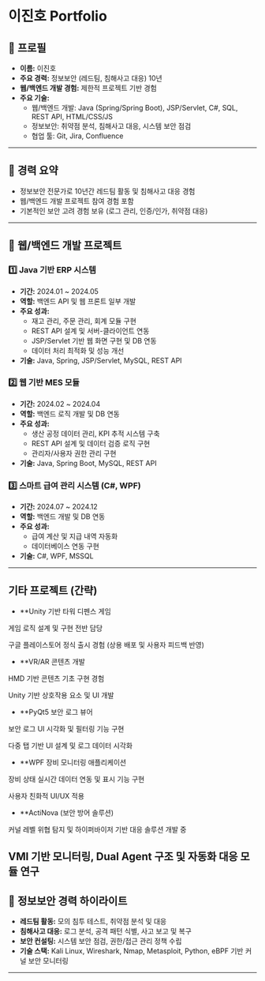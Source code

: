 # 이진호 Portfolio

## 🔹 프로필
- **이름:** 이진호
- **주요 경력:** 정보보안 (레드팀, 침해사고 대응) 10년
- **웹/백엔드 개발 경험:** 제한적 프로젝트 기반 경험
- **주요 기술:** 
  - 웹/백엔드 개발: Java (Spring/Spring Boot), JSP/Servlet, C#, SQL, REST API, HTML/CSS/JS
  - 정보보안: 취약점 분석, 침해사고 대응, 시스템 보안 점검
  - 협업 툴: Git, Jira, Confluence

---

## 🔹 경력 요약
- 정보보안 전문가로 10년간 레드팀 활동 및 침해사고 대응 경험  
- 웹/백엔드 개발 프로젝트 참여 경험 포함  
- 기본적인 보안 고려 경험 보유 (로그 관리, 인증/인가, 취약점 대응)

---

## 🔹 웹/백엔드 개발 프로젝트

### 1️⃣ Java 기반 ERP 시스템
- **기간:** 2024.01 ~ 2024.05
- **역할:** 백엔드 API 및 웹 프론트 일부 개발
- **주요 성과:**
  - 재고 관리, 주문 관리, 회계 모듈 구현  
  - REST API 설계 및 서버-클라이언트 연동  
  - JSP/Servlet 기반 웹 화면 구현 및 DB 연동  
  - 데이터 처리 최적화 및 성능 개선
- **기술:** Java, Spring, JSP/Servlet, MySQL, REST API

### 2️⃣ 웹 기반 MES 모듈
- **기간:** 2024.02 ~ 2024.04
- **역할:** 백엔드 로직 개발 및 DB 연동
- **주요 성과:**
  - 생산 공정 데이터 관리, KPI 추적 시스템 구축  
  - REST API 설계 및 데이터 검증 로직 구현  
  - 관리자/사용자 권한 관리 구현
- **기술:** Java, Spring Boot, MySQL, REST API

### 3️⃣ 스마트 급여 관리 시스템 (C#, WPF)
- **기간:** 2024.07 ~ 2024.12
- **역할:** 백엔드 개발 및 DB 연동
- **주요 성과:**  
  - 급여 계산 및 지급 내역 자동화  
  - 데이터베이스 연동 구현
- **기술:** C#, WPF, MSSQL

---

## 기타 프로젝트 (간략)

- **Unity 기반 타워 디펜스 게임

게임 로직 설계 및 구현 전반 담당

구글 플레이스토어 정식 출시 경험 (상용 배포 및 사용자 피드백 반영)

- **VR/AR 콘텐츠 개발

HMD 기반 콘텐츠 기초 구현 경험

Unity 기반 상호작용 요소 및 UI 개발

- **PyQt5 보안 로그 뷰어

보안 로그 UI 시각화 및 필터링 기능 구현

다중 탭 기반 UI 설계 및 로그 데이터 시각화

- **WPF 장비 모니터링 애플리케이션

장비 상태 실시간 데이터 연동 및 표시 기능 구현

사용자 친화적 UI/UX 적용

- **ActiNova (보안 방어 솔루션)

커널 레벨 위협 탐지 및 하이퍼바이저 기반 대응 솔루션 개발 중

VMI 기반 모니터링, Dual Agent 구조 및 자동화 대응 모듈 연구
---

## 🔹 정보보안 경력 하이라이트
- **레드팀 활동:** 모의 침투 테스트, 취약점 분석 및 대응  
- **침해사고 대응:** 로그 분석, 공격 패턴 식별, 사고 보고 및 복구  
- **보안 컨설팅:** 시스템 보안 점검, 권한/접근 관리 정책 수립  
- **기술 스택:** Kali Linux, Wireshark, Nmap, Metasploit, Python, eBPF 기반 커널 보안 모니터링

---




